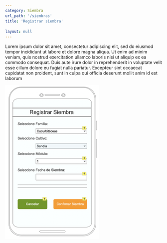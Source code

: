 ```yaml
---
category: Siembra
url_path: '/siembras'
title: 'Registrar siembra'

layout: null
---
```


Lorem ipsum dolor sit amet, consectetur adipiscing elit, sed do eiusmod tempor incididunt ut labore et dolore magna aliqua. Ut enim ad minim veniam, quis nostrud exercitation ullamco laboris nisi ut aliquip ex ea commodo consequat. Duis aute irure dolor in reprehenderit in voluptate velit esse cillum dolore eu fugiat nulla pariatur. Excepteur sint occaecat cupidatat non proident, sunt in culpa qui officia deserunt mollit anim id est laborum

<img src="../Screen Shot 2020-11-15 at 10.50.20.png" style="float: left; margin-right: 10px; width:300px; margin-bottom: 20px;" />
